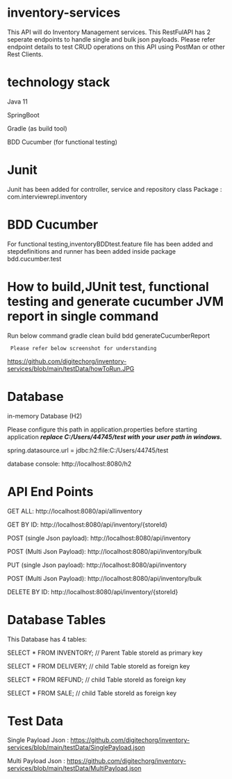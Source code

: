 # inventory-services
This API will do Inventory Management services. This RestFulAPI has 2 seperate endpoints to handle single and bulk json payloads.
Please refer endpoint details to test CRUD operations on this API using PostMan or other Rest Clients.

# technology stack
Java 11

SpringBoot

Gradle (as build tool)

BDD Cucumber (for functional testing)

# Junit

Junit has been added for controller, service and repository class
Package : com.interviewrepl.inventory

# BDD Cucumber

For functional testing,inventoryBDDtest.feature file has been added 
and stepdefinitions and runner has been added inside package bdd.cucumber.test 

# How to build,JUnit test, functional testing and generate cucumber JVM report in single command
Run below command 
     gradle clean build bdd generateCucumberReport
     
     Please refer below screenshot for understanding
https://github.com/digitechorg/inventory-services/blob/main/testData/howToRun.JPG

# Database
in-memory Database (H2)

Please configure this path in application.properties before starting application
_**replace C:/Users/44745/test with your user path in windows.**_

spring.datasource.url = jdbc:h2:file:C:/Users/44745/test

database console:
http://localhost:8080/h2


# API End Points

GET ALL:
http://localhost:8080/api/allinventory

GET BY ID:
http://localhost:8080/api/inventory/{storeId}

POST (single Json payload):
http://localhost:8080/api/inventory

POST (Multi Json Payload):
http://localhost:8080/api/inventory/bulk

PUT (single Json payload):
http://localhost:8080/api/inventory

POST (Multi Json Payload):
http://localhost:8080/api/inventory/bulk

DELETE BY ID:
http://localhost:8080/api/inventory/{storeId}


# Database Tables

This Database has 4 tables:

SELECT * FROM INVENTORY;  // Parent Table storeId as primary key

SELECT * FROM DELIVERY; // child Table storeId as foreign key

SELECT * FROM REFUND; // child Table storeId as foreign key

SELECT * FROM SALE; // child Table storeId as foreign key



# Test Data

Single Payload Json : 
https://github.com/digitechorg/inventory-services/blob/main/testData/SinglePayload.json

Multi Payload Json :
https://github.com/digitechorg/inventory-services/blob/main/testData/MultiPayload.json
